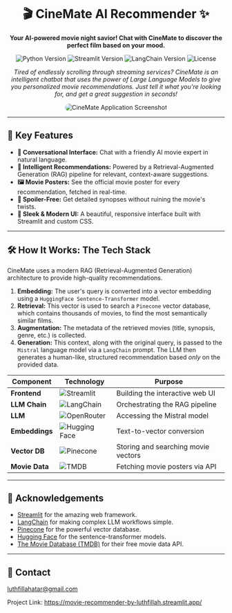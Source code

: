 <h1 align="center">🎬 CineMate AI Recommender ✨</h1>

<p align="center">
  <strong>Your AI-powered movie night savior! Chat with CineMate to discover the perfect film based on your mood.</strong>
</p>

<p align="center">
  <img src="https://img.shields.io/badge/Python-3.9%2B-blue?style=for-the-badge&logo=python" alt="Python Version">
  <img src="https://img.shields.io/badge/Streamlit-1.30%2B-red?style=for-the-badge&logo=streamlit" alt="Streamlit Version">
  <img src="https://img.shields.io/badge/LangChain-0.1%2B-green?style=for-the-badge" alt="LangChain Version">
  <img src="https://img.shields.io/badge/License-MIT-yellow?style=for-the-badge" alt="License">
</p>

<p align="center">
  <em>Tired of endlessly scrolling through streaming services? CineMate is an intelligent chatbot that uses the power of Large Language Models to give you personalized movie recommendations. Just tell it what you're looking for, and get a great suggestion in seconds!</em>
</p>

<p align="center">
  <img src="https://github.com/user-attachments/assets/69c69339-4134-4509-9e18-b85c4eca97e4" alt="CineMate Application Screenshot" style="border-radius: 10px;"/>
  <br>
</p>

---

## 🌟 Key Features

-   **💬 Conversational Interface:** Chat with a friendly AI movie expert in natural language.
-   **🧠 Intelligent Recommendations:** Powered by a Retrieval-Augmented Generation (RAG) pipeline for relevant, context-aware suggestions.
-   **🖼️ Movie Posters:** See the official movie poster for every recommendation, fetched in real-time.
-   **🚫 Spoiler-Free:** Get detailed synopses without ruining the movie's twists.
-   **🎨 Sleek & Modern UI:** A beautiful, responsive interface built with Streamlit and custom CSS.

---

## 🛠️ How It Works: The Tech Stack

CineMate uses a modern RAG (Retrieval-Augmented Generation) architecture to provide high-quality recommendations.

1.  **Embedding:** The user's query is converted into a vector embedding using a `HuggingFace Sentence-Transformer` model.
2.  **Retrieval:** This vector is used to search a `Pinecone` vector database, which contains thousands of movies, to find the most semantically similar films.
3.  **Augmentation:** The metadata of the retrieved movies (title, synopsis, genre, etc.) is collected.
4.  **Generation:** This context, along with the original query, is passed to the `Mistral` language model via a `LangChain` prompt. The LLM then generates a human-like, structured recommendation based *only* on the provided data.

| Component      | Technology                                                                                                  | Purpose                                       |
| -------------- | ----------------------------------------------------------------------------------------------------------- | --------------------------------------------- |
| **Frontend** | <img src="https://img.shields.io/badge/Streamlit-FF4B4B?style=flat&logo=streamlit" alt="Streamlit">            | Building the interactive web UI               |
| **LLM Chain** | <img src="https://img.shields.io/badge/LangChain-008661?style=flat" alt="LangChain">                           | Orchestrating the RAG pipeline                |
| **LLM** | <img src="https://img.shields.io/badge/OpenRouter-8A2BE2?style=flat" alt="OpenRouter">                         | Accessing the Mistral model                   |
| **Embeddings** | <img src="https://img.shields.io/badge/HuggingFace-FFD21E?style=flat&logo=huggingface" alt="Hugging Face">    | Text-to-vector conversion                     |
| **Vector DB** | <img src="https://img.shields.io/badge/Pinecone-008080?style=flat&logo=pinecone" alt="Pinecone">               | Storing and searching movie vectors           |
| **Movie Data** | <img src="https://img.shields.io/badge/TMDB-01B4E4?style=flat" alt="TMDB">                                     | Fetching movie posters via API                |

---

## 🙏 Acknowledgements

-   [Streamlit](https://streamlit.io/) for the amazing web framework.
-   [LangChain](https://www.langchain.com/) for making complex LLM workflows simple.
-   [Pinecone](https://www.pinecone.io/) for the powerful vector database.
-   [Hugging Face](https://huggingface.co/) for the sentence-transformer models.
-   [The Movie Database (TMDB)](https://www.themoviedb.org/) for their free movie data API.

---

## 📧 Contact

luthfillahatar@gmail.com

Project Link: https://movie-recommender-by-luthfillah.streamlit.app/
